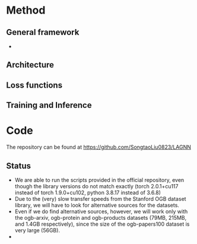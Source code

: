 # Method
## General framework
- 

## Architecture
## Loss functions
## Training and Inference

# Code
The repository can be found at https://github.com/SongtaoLiu0823/LAGNN
## Status
- We are able to run the scripts provided in the official repository, even though the library versions do not match exactly (torch 2.0.1+cu117 instead of torch 1.9.0+cu102, python 3.8.17 instead of 3.6.8)
- Due to the (very) slow transfer speeds from the Stanford OGB dataset library, we will have to look for alternative sources for the datasets.
- Even if we do find alternative sources, however, we will work only with the ogb-arxiv, ogb-protein and ogb-products datasets (79MB, 215MB, and 1.4GB respectively), since the size of the ogb-papers100 dataset is very large (56GB).
- 
#
#
#

